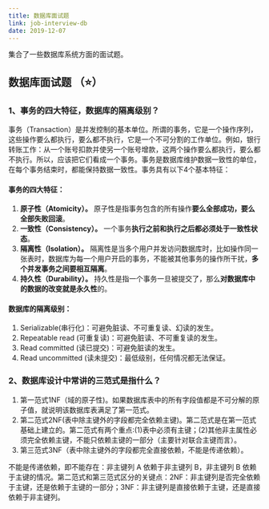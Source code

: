 ```yaml
---
title: 数据库面试题
link: job-interview-db
date: 2019-12-07
---
```


集合了一些数据库系统方面的面试题。

<!-- more -->

## 数据库面试题 （⭐）

### 1、事务的四大特征，数据库的隔离级别？

事务（Transaction）是并发控制的基本单位。所谓的事务，它是一个操作序列，这些操作要么都执行，要么都不执行，它是一个不可分割的工作单位。例如，银行转账工作：从一个账号扣款并使另一个账号增款，这两个操作要么都执行，要么都不执行。所以，应该把它们看成一个事务。事务是数据库维护数据一致性的单位，在每个事务结束时，都能保持数据一致性。事务具有以下4个基本特征：

#### 事务的四大特征：

1. **原子性（Atomicity）。** 原子性是指事务包含的所有操作**要么全部成功，要么全部失败回滚**。
2. **一致性（Consistency）。** 一个事务**执行之前和执行之后都必须处于一致性状态**。
3. **隔离性（Isolation）。** 隔离性是当多个用户并发访问数据库时，比如操作同一张表时，数据库为每一个用户开启的事务，不能被其他事务的操作所干扰，**多个并发事务之间要相互隔离**。
4. **持久性（Durability）。** 持久性是指一个事务一旦被提交了，那么**对数据库中的数据的改变就是永久性**的。

#### 数据库的隔离级别：

1. Serializable(串行化)：可避免脏读、不可重复读、幻读的发生。
2. Repeatable read (可重复读)：可避免脏读、不可重复读的发生。
3. Read committed (读已提交)：可避免脏读的发生。
4. Read uncommitted (读未提交)：最低级别，任何情况都无法保证。

### 2、数据库设计中常讲的三范式是指什么？

1. 第一范式1NF（域的原子性)。如果数据库表中的所有字段值都是不可分解的原子值，就说明该数据库表满足了第一范式。
2. 第二范式2NF(表中除主键外的字段都完全依赖主键)。第二范式是在第一范式基础上建立的。第二范式有两个重点:(1)表中必须有主键；(2)其他非主属性必须完全依赖主键，不能只依赖主键的一部分（主要针对联合主键而言）。
3. 第三范式3NF（表中除主键外的字段都完全直接依赖，不能是传递依赖）。

不能是传递依赖，即不能存在：非主键列 A 依赖于非主键列 B，非主键列 B 依赖于主键的情况。第二范式和第三范式区分的关键点：2NF：非主键列是否完全依赖于主键，还是依赖于主键的一部分；3NF：非主键列是直接依赖于主键，还是直接依赖于非主键列。





